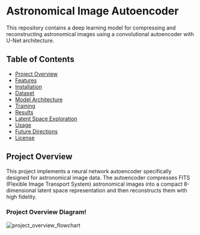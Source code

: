 # Astronomical Image Autoencoder

This repository contains a deep learning model for compressing and reconstructing astronomical images using a convolutional autoencoder with U-Net architecture.

## Table of Contents
- [Project Overview](#project-overview)
- [Features](#features)
- [Installation](#installation)
- [Dataset](#dataset)
- [Model Architecture](#model-architecture)
- [Training](#training)
- [Results](#results)
- [Latent Space Exploration](#latent-space-exploration)
- [Usage](#usage)
- [Future Directions](#future-directions)
- [License](#license)

## Project Overview
This project implements a neural network autoencoder specifically designed for astronomical image data. The autoencoder compresses FITS (Flexible Image Transport System) astronomical images into a compact 8-dimensional latent space representation and then reconstructs them with high fidelity.

### Project Overview Diagram!
![project_overview_flowchart](https://github.com/user-attachments/assets/c515de53-a1e8-47ae-82f3-f8fb36d0cb14)

